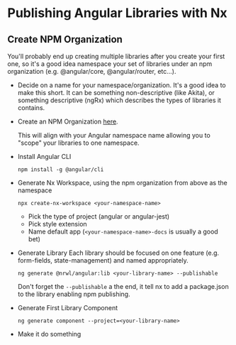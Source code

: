 # Publishing Angular Libraries with Nx

## Create NPM Organization

You'll probably end up creating multiple libraries after you create your first one, so it's a good idea namespace your set of libraries under an npm organization (e.g. @angular/core, @angular/router, etc...).

- Decide on a name for your namespace/organization. It's a good idea to make this short. It can be something non-descriptive (like Akita), or something descriptive (ngRx) which describes the types of libraries it contains.

- Create an NPM Organization [here](https://www.npmjs.com/org/create).

  This will align with your Angular namespace name allowing you to "scope" your libraries to one namespace.


- Install Angular CLI

  `npm install -g @angular/cli`


- Generate Nx Workspace, using the npm organization from above as the namespace

  `npx create-nx-workspace <your-namespace-name>`
  - Pick the type of project (angular or angular-jest)
  - Pick style extension
  - Name default app (`<your-namespace-name>-docs` is usually a good bet)

- Generate Library
  Each library should be focused on one feature (e.g. form-fields, state-management) and named appropriately.

  `ng generate @nrwl/angular:lib <your-library-name> --publishable`

  Don't forget the `--publishable` a the end, it tell nx to add a package.json to the library enabling npm publishing.

- Generate First Library Component

  `ng generate component --project=<your-library-name>`

- Make it do something




